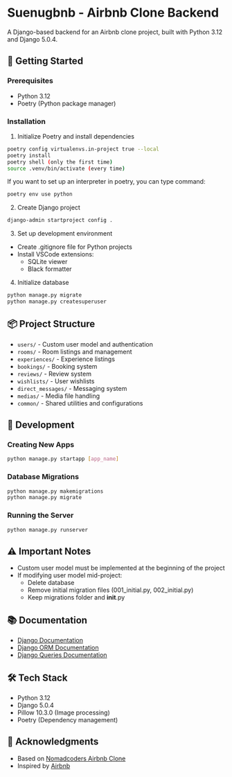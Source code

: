 # Suenugbnb - Airbnb Clone Backend

A Django-based backend for an Airbnb clone project, built with Python 3.12 and Django 5.0.4.

## 🚀 Getting Started

### Prerequisites

- Python 3.12
- Poetry (Python package manager)

### Installation

1. Initialize Poetry and install dependencies

```bash
poetry config virtualenvs.in-project true --local
poetry install
poetry shell (only the first time)
source .venv/bin/activate (every time)
```

If you want to set up an interpreter in poetry, you can type command:

```bash
poetry env use python
```

2. Create Django project

```bash
django-admin startproject config .
```

3. Set up development environment

- Create .gitignore file for Python projects
- Install VSCode extensions:
  - SQLite viewer
  - Black formatter

4. Initialize database

```bash
python manage.py migrate
python manage.py createsuperuser
```

## 📦 Project Structure

- `users/` - Custom user model and authentication
- `rooms/` - Room listings and management
- `experiences/` - Experience listings
- `bookings/` - Booking system
- `reviews/` - Review system
- `wishlists/` - User wishlists
- `direct_messages/` - Messaging system
- `medias/` - Media file handling
- `common/` - Shared utilities and configurations

## 🔧 Development

### Creating New Apps

```bash
python manage.py startapp [app_name]
```

### Database Migrations

```bash
python manage.py makemigrations
python manage.py migrate
```

### Running the Server

```bash
python manage.py runserver
```

## ⚠️ Important Notes

- Custom user model must be implemented at the beginning of the project
- If modifying user model mid-project:
  - Delete database
  - Remove initial migration files (001_initial.py, 002_initial.py)
  - Keep migrations folder and **init**.py

## 📚 Documentation

- [Django Documentation](https://docs.djangoproject.com/en/5.0/)
- [Django ORM Documentation](https://docs.djangoproject.com/en/5.1/ref/models/instances/)
- [Django Queries Documentation](https://docs.djangoproject.com/en/5.1/topics/db/queries/)

## 🛠️ Tech Stack

- Python 3.12
- Django 5.0.4
- Pillow 10.3.0 (Image processing)
- Poetry (Dependency management)

## 🙏 Acknowledgments

- Based on [Nomadcoders Airbnb Clone](https://nomadcoders.co/airbnb-clone/lectures/3926)
- Inspired by [Airbnb](https://www.airbnb.com)
